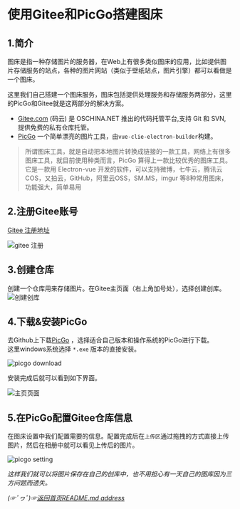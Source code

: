 # 使用Gitee和PicGo搭建图床  

## 1.简介
图床是指一种存储图片的服务器，在Web上有很多类似图床的应用，比如提供图片存储服务的站点，各种的图片网站（类似于壁纸站点，图片引擎）都可以看做是一个图床。  

这里我们自己搭建一个图床服务，图床包括提供处理服务和存储服务两部分，这里的PicGo和Gitee就是这两部分的解决方案。  

* [Gitee.com](https://gitee.com/) (码云) 是 OSCHINA.NET 推出的代码托管平台,支持 Git 和 SVN,提供免费的私有仓库托管。
* [PicGo](https://github.com/Molunerfinn/PicGo/releases) 一个简单漂亮的图片工具，由`vue-clie-electron-builder`构建。  

> 所谓图床工具，就是自动把本地图片转换成链接的一款工具，网络上有很多图床工具，就目前使用种类而言，PicGo 算得上一款比较优秀的图床工具。它是一款用 Electron-vue 开发的软件，可以支持微博，七牛云，腾讯云COS，又拍云，GitHub，阿里云OSS，SM.MS，imgur 等8种常用图床，功能强大，简单易用

## 2.注册Gitee账号
[Gitee 注册地址](https://gitee.com/signup)  

![gitee 注册](https://gitee.com/fredomli/fredomli-picture/raw/picgo/static/images/wordpress/%5D8JLD65~EGW%7B6HIW35%5BKFUL.png)  
## 3.创建仓库
创建一个仓库用来存储图片。在Gitee主页面（右上角加号处），选择创建创库。 
![创建创库](https://gitee.com/fredomli/fredomli-picture/raw/picgo/static/images/wordpress/gitee-create-des.png)
## 4.下载&安装PicGo
去Github上下载[PicGo](https://github.com/Molunerfinn/PicGo/releases) ，选择适合自己版本和操作系统的PicGo进行下载。  
这里windows系统选择 `*.exe` 版本的直接安装。

![picgo download](https://gitee.com/fredomli/fredomli-picture/raw/picgo/static/images/wordpress/picgo-download.png)

安装完成后就可以看到如下界面。  

![主页页面](https://gitee.com/fredomli/fredomli-picture/raw/picgo/static/images/wordpress/picgo-home-page.png)


## 5.在PicGo配置Gitee仓库信息
在图床设置中我们配置需要的信息。配置完成后在`上传区`通过拖拽的方式直接上传图片，然后在相册中就可以看见上传后的图片。  

![picgo setting](https://gitee.com/fredomli/fredomli-picture/raw/picgo/static/images/wordpress/picgo-setting.png)


*这样我们就可以将图片保存在自己的创库中，也不用担心有一天自己的图库因为三方问题而遗失。*  

*(☞ﾟヮﾟ)☞[返回首页README.md address](https://github.com/fredomli/java-standard)*
